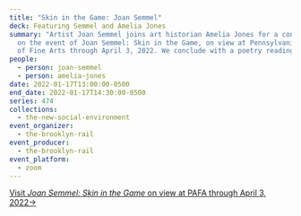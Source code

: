 ```yaml
---
title: "Skin in the Game: Joan Semmel"
deck: Featuring Semmel and Amelia Jones
summary: "Artist Joan Semmel joins art historian Amelia Jones for a conversation
  on the event of Joan Semmel: Skin in the Game, on view at Pennsylvania Academy
  of Fine Arts through April 3, 2022. We conclude with a poetry reading."
people:
  - person: joan-semmel
  - person: amelia-jones
date: 2022-01-17T13:00:00-0500
end_date: 2022-01-17T14:30:00-0500
series: 474
collections:
  - the-new-social-environment
event_organizer:
  - the-brooklyn-rail
event_producer:
  - the-brooklyn-rail
event_platform:
  - zoom
---
```

[Visit *Joan Semmel: Skin in the Game* on view at PAFA through April 3, 2022→](https://www.pafa.org/museum/exhibitions/joan-semmel)